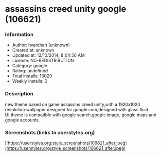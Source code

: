 # assassins creed unity google (106621)

### Information
- Author: hvardhan (unknown)
- Created at: unknown
- Updated at: 12/10/2014, 8:04:30 AM
- License: NO-REDISTRIBUTION
- Category: google
- Rating: undefined
- Total installs: 13020
- Weekly installs: 0


### Description
new theme based on game  assassins creed unity,with a 1920x1020 resolution wallpaper.designed for google.com,designed with glass fluid UI.theme is compatible with google search,google image, google maps and google accounts.


### Screenshots (links to userstyles.org)
![https://userstyles.org/style_screenshots/106621_after.jpeg](https://userstyles.org/style_screenshots/106621_after.jpeg)



